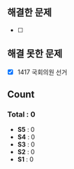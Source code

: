 ## 해결한 문제 
- [ ]

## 해결 못한 문제
- [x] 1417 국회의원 선거


## Count
### Total : 0
- **S5** : 0
- **S4** : 0
- **S3** : 0
- **S2** : 0
- **S1** : 0